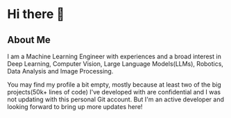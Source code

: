 # Hi there 👋

## About Me
I am a Machine Learning Engineer with experiences and a broad interest in Deep Learning, Computer Vision, Large Language Models(LLMs), Robotics, Data Analysis and Image Processing.

You may find my profile a bit empty, mostly because at least two of the big projects(50k+ lines of code) I've developed with are confidential and I was not updating with this personal Git account. But I'm an active developer and looking forward to bring up more updates here!

<!--
**shcSteven/shcSteven** is a ✨ _special_ ✨ repository because its `README.md` (this file) appears on your GitHub profile.

Here are some ideas to get you started:

- 🔭 I’m currently working on ...
- 🌱 I’m currently learning ...
- 👯 I’m looking to collaborate on ...
- 🤔 I’m looking for help with ...
- 💬 Ask me about ...
- 📫 How to reach me: ...
- 😄 Pronouns: ...
- ⚡ Fun fact: ...
-->
